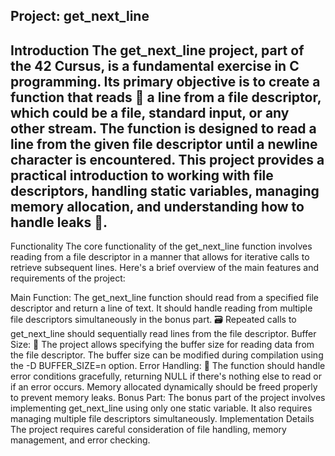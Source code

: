 Project: get_next_line
------------------------------------------------------------------------------------------------------------------------------------------------------------------------------------------------------------------
Introduction
The get_next_line project, part of the 42 Cursus, is a fundamental exercise in C programming. Its primary objective is to create a function that reads 📖 a line from a file descriptor,
which could be a file, standard input, or any other stream. The function is designed to read a line from the given file descriptor until a newline character is encountered.
This project provides a practical introduction to working with file descriptors,
handling static variables, managing memory allocation, and understanding how to handle leaks 🚰.
------------------------------------------------------------------------------------------------------------------------------------------------------------------------------------------------------------------
Functionality
The core functionality of the get_next_line function involves reading from a file descriptor in a manner that allows for iterative calls to retrieve subsequent lines. Here's a brief overview of the main features and requirements of the project:

Main Function:
The get_next_line function should read from a specified file descriptor and return a line of text.
It should handle reading from multiple file descriptors simultaneously in the bonus part. 🗃️
Repeated calls to get_next_line should sequentially read lines from the file descriptor.
Buffer Size: 📏
The project allows specifying the buffer size for reading data from the file descriptor.
The buffer size can be modified during compilation using the -D BUFFER_SIZE=n option.
Error Handling: 🚫
The function should handle error conditions gracefully, returning NULL if there's nothing else to read or if an error occurs.
Memory allocated dynamically should be freed properly to prevent memory leaks.
Bonus Part:
The bonus part of the project involves implementing get_next_line using only one static variable.
It also requires managing multiple file descriptors simultaneously.
Implementation Details
The project requires careful consideration of file handling, memory management, and error checking.
